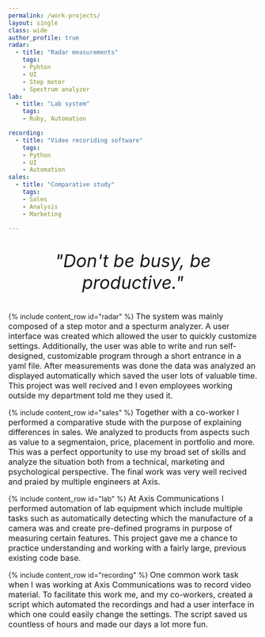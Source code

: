```yaml
---
permalink: /work-projects/
layout: single
class: wide
author_profile: true
radar: 
  - title: "Radar measurements"
    tags: 
    - Pyhton
    - UI
    - Step motor
    - Spectrum analyzer
lab: 
  - title: "Lab system"
    tags: 
    - Ruby, Automation

recording:
  - title: "Video recoriding software"
    tags: 
    - Python
    - UI
    - Automation
sales:
  - title: "Comparative study"
    tags: 
    - Sales
    - Analysis 
    - Marketing

---
```


<div style="text-align:center; margin-top:20px">
  <p style="font-size:36px; font-style:italic;">"Don't be busy, be productive."</p>
</div>

{% include content_row id="radar" %}
<span style="font-size: 16px; line-height: normal;">
The system was mainly composed of a step motor and a specturm analyzer. A user interface was created which allowed the user to quickly customize settings. Additionally, the user was able to write and run self-designed, customizable program through a short entrance in a yaml file. After measurements was done the data was analyzed an displayed automatically which saved the user lots of valuable time. This project was well recived and I even employees working outside my department told me they used it. 
</span>

{% include content_row id="sales" %}
<span style="font-size: 16px; line-height: normal;">
Together with a co-worker I performed a comparative stude with the purpose of explaining differences in sales. We analyzed to products from aspects such as value to a segmentaion, price, placement in portfolio and more. This was a perfect opportunity to use my broad set of skills and analyze the situation both from a technical, marketing and psychological perspective. The final work was very well recived and praied by multiple engineers at Axis. 
</span>

{% include content_row id="lab" %}
<span style="font-size: 16px; line-height: normal;">
At Axis Communications I performed automation of lab equipment which include multiple tasks such as automatically detecting which the manufacture of a camera was and create pre-defined programs in purpose of measuring certain features. This project gave me a chance to practice understanding and working with a fairly large, previous existing code base. 
</span>

{% include content_row id="recording" %}
<span style="font-size: 16px; line-height: normal;">
One common work task when I was working at Axis Communications was to record video material. To facilitate this work me, and my co-workers, created a script which automated the recordings and had a user interface in which one could easily change the settings. The script saved us countless of hours and made our days a lot more fun. 
</span>


